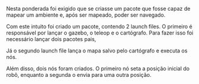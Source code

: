 Nesta ponderada foi exigido que se criasse um pacote que fosse capaz de mapear um ambiente e, após ser mapeado, poder ser navegado.

Com este intuito foi criado um pacote, contendo 2 launch files. O primeiro é responsável por lançar o gazebo, o teleop e o cartógrafo. Para fazer isso foi necessário lançar dois pacotes pais, 


Já o segundo launch file lança o mapa salvo pelo cartógrafo e executa os nós. 

Além disso, dois nós foram criados. O primeiro nó seta a posição inicial do robô, enquanto a segunda o envia para uma outra posição.